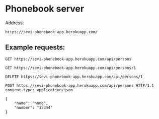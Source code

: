 # Phonebook server

Address:

`https://sevi-phonebook-app.herokuapp.com/`

## Example requests:
```
GET https://sevi-phonebook-app.herokuapp.com/api/persons

GET https://sevi-phonebook-app.herokuapp.com/api/persons/1

DELETE https://sevi-phonebook-app.herokuapp.com/api/persons/1

POST https://sevi-phonebook-app.herokuapp.com/api/persons HTTP/1.1
content-type: application/json

{
    "name": "name",
    "number": "12344"
}
```